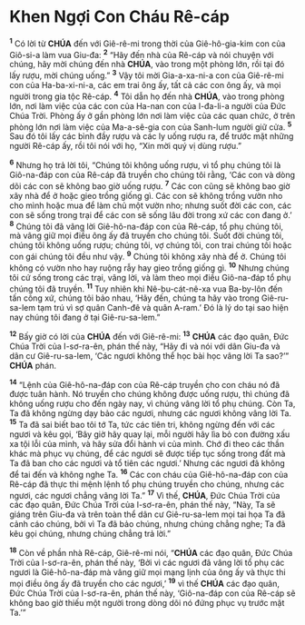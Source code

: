 # Khen Ngợi Con Cháu Rê-cáp
<sup><b>1</b></sup> Có lời từ **CHÚA** đến với Giê-rê-mi trong thời của Giê-hô-gia-kim con của Giô-si-a làm vua Giu-đa: <sup><b>2</b></sup> “Hãy đến nhà của Rê-cáp và nói chuyện với chúng, hãy mời chúng đến nhà **CHÚA**, vào trong một phòng lớn, rồi tại đó lấy rượu, mời chúng uống.” <sup><b>3</b></sup> Vậy tôi mời Gia-a-xa-ni-a con của Giê-rê-mi con của Ha-ba-xi-ni-a, các em trai ông ấy, tất cả các con ông ấy, và mọi người trong gia tộc Rê-cáp. <sup><b>4</b></sup> Tôi dẫn họ đến nhà **CHÚA**, vào trong phòng lớn, nơi làm việc của các con của Ha-nan con của I-đa-li-a người của Đức Chúa Trời. Phòng ấy ở gần phòng lớn nơi làm việc của các quan chức, ở trên phòng lớn nơi làm việc của Ma-a-sê-gia con của Sanh-lum người giữ cửa. <sup><b>5</b></sup> Sau đó tôi lấy các bình đầy rượu và các ly uống rượu ra, để trước mặt những người Rê-cáp ấy, rồi tôi nói với họ, “Xin mời quý vị dùng rượu.”

<sup><b>6</b></sup> Nhưng họ trả lời tôi, “Chúng tôi không uống rượu, vì tổ phụ chúng tôi là Giô-na-đáp con của Rê-cáp đã truyền cho chúng tôi rằng, ‘Các con và dòng dõi các con sẽ không bao giờ uống rượu. <sup><b>7</b></sup> Các con cũng sẽ không bao giờ xây nhà để ở hoặc gieo trồng giống gì. Các con sẽ không trồng vườn nho cho mình hoặc mua để làm chủ một vườn nho; nhưng suốt đời các con, các con sẽ sống trong trại để các con sẽ sống lâu đời trong xứ các con đang ở.’ <sup><b>8</b></sup> Chúng tôi đã vâng lời Giê-hô-na-đáp con của Rê-cáp, tổ phụ chúng tôi, mà vâng giữ mọi điều ông ấy đã truyền cho chúng tôi. Suốt đời chúng tôi, chúng tôi không uống rượu; chúng tôi, vợ chúng tôi, con trai chúng tôi hoặc con gái chúng tôi đều như vậy. <sup><b>9</b></sup> Chúng tôi không xây nhà để ở. Chúng tôi không có vườn nho hay ruộng rẫy hay gieo trồng giống gì. <sup><b>10</b></sup> Nhưng chúng tôi cứ sống trong các trại, vâng lời, và làm theo mọi điều Giô-na-đáp tổ phụ chúng tôi đã truyền. <sup><b>11</b></sup> Tuy nhiên khi Nê-bu-cát-nê-xa vua Ba-by-lôn đến tấn công xứ, chúng tôi bảo nhau, ‘Hãy đến, chúng ta hãy vào trong Giê-ru-sa-lem tạm trú vì sợ quân Canh-đê và quân A-ram.’ Đó là lý do tại sao hiện nay chúng tôi đang ở tại Giê-ru-sa-lem.”

<sup><b>12</b></sup> Bấy giờ có lời của **CHÚA** đến với Giê-rê-mi: <sup><b>13</b></sup> **CHÚA** các đạo quân, Đức Chúa Trời của I-sơ-ra-ên, phán thế này, “Hãy đi và nói với dân Giu-đa và dân cư Giê-ru-sa-lem, ‘Các ngươi không thể học bài học vâng lời Ta sao?’” **CHÚA** phán.

<sup><b>14</b></sup> “Lệnh của Giê-hô-na-đáp con của Rê-cáp truyền cho con cháu nó đã được tuân hành. Nó truyền cho chúng không được uống rượu, thì chúng đã không uống rượu cho đến ngày nay, vì chúng vâng lời tổ phụ chúng. Còn Ta, Ta đã không ngừng dạy bảo các ngươi, nhưng các ngươi không vâng lời Ta. <sup><b>15</b></sup> Ta đã sai biết bao tôi tớ Ta, tức các tiên tri, không ngừng đến với các ngươi và kêu gọi, ‘Bây giờ hãy quay lại, mỗi người hãy lìa bỏ con đường xấu xa tội lỗi của mình, và hãy sửa đổi hành vi của mình. Chớ đi theo các thần khác mà phục vụ chúng, để các ngươi sẽ được tiếp tục sống trong đất mà Ta đã ban cho các ngươi và tổ tiên các ngươi.’ Nhưng các ngươi đã không để tai đến và không nghe Ta. <sup><b>16</b></sup> Các con cháu của Giê-hô-na-đáp con của Rê-cáp đã thực thi mệnh lệnh tổ phụ chúng truyền cho chúng, nhưng các ngươi, các ngươi chẳng vâng lời Ta.” <sup><b>17</b></sup> Vì thế, **CHÚA**, Đức Chúa Trời của các đạo quân, Đức Chúa Trời của I-sơ-ra-ên, phán thế này, “Này, Ta sẽ giáng trên Giu-đa và trên toàn thể dân cư Giê-ru-sa-lem mọi tai họa Ta đã cảnh cáo chúng, bởi vì Ta đã bảo chúng, nhưng chúng chẳng nghe; Ta đã kêu gọi chúng, nhưng chúng chẳng trả lời.”

<sup><b>18</b></sup> Còn về phần nhà Rê-cáp, Giê-rê-mi nói, “**CHÚA** các đạo quân, Đức Chúa Trời của I-sơ-ra-ên, phán thế này, ‘Bởi vì các ngươi đã vâng lời tổ phụ các ngươi là Giê-hô-na-đáp mà vâng giữ mọi mạng lịnh của ông ấy và thực thi mọi điều ông ấy đã truyền cho các ngươi,’ <sup><b>19</b></sup> vì thế **CHÚA** các đạo quân, Đức Chúa Trời của I-sơ-ra-ên, phán thế này, ‘Giô-na-đáp con của Rê-cáp sẽ không bao giờ thiếu một người trong dòng dõi nó đứng phục vụ trước mặt Ta.’”